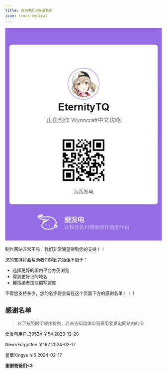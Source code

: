 ```yaml
---
title: 支持我们&感谢名单
icon: truck-medical
---
```


![](/assets/img/afdian-EternityTQ.jfif)

制作网站非常不易，我们非常渴望得到您的支持！！

您的支持将会帮助我们得到包括但不限于：

+ 选择更好的国内平台方便浏览
+ 得到更好记的域名
+ 鞭策编者加快编写速度

不管您支持多少，您的名字将会留在这个页面下方的感谢名单！！！

## **感谢名单**

>以下按照时间顺序排列，若未告知具体ID则采用爱发电网站内的ID

爱发电用户_39524 ￥54 2023-12-20

NeverForgotten ￥162 2024-02-17

星葉Xingye ￥5 2024-02-17

**谢谢爸爸们<3**
